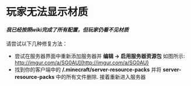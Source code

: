 # 玩家无法显示材质

#### _我已经按照wiki完成了所有配置，但玩家仍看不见材质_ <a id="my-players-cant-see-textures-but-ive-followed-the-whole-tutorial"></a>

请尝试以下几种修复方法：

* 尝试在服务器界面中重新添加服务器并 **编辑 -> 启用服务器资源包** 如图所示: http://imgur.com/a/SG0AU](http://imgur.com/a/SG0AU)​
* 找到你的客户端中的 **/.minecraft/server-resource-packs** 并将 **server-resource-packs** 中的所有文件删除. 接着重新进入服务器​
